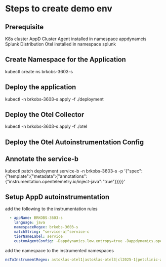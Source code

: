 # Steps to create demo env
## Prerequisite
K8s cluster
AppD Cluster Agent installed in namespace appdynamcis
Splunk Distribution Otel installed in namespace splunk

## Create Namespace for the Application

kubectl create ns brkobs-3603-s

## Deploy the application

kubectl -n brkobs-3603-s apply -f ./deployment

## Deploy the Otel Collector
kubectl -n brkobs-3603-s apply -f ./otel  

## Deploy the Otel Autoinstrumentation Config

## Annotate the service-b
kubectl patch deployment service-b -n brkobs-3603-s -p '{"spec":{"template":{"metadata":{"annotations":{"instrumentation.opentelemetry.io/inject-java":"true"}}}}}'

## Setup AppD autoinstrumentation

add the following to the instrumentation rules

```yaml
  - appName: BRKOBS-3603-s
    language: java
    namespaceRegex: brkobs-3603-s
    matchString: ^service-a|^service-c
    tierNameLabel: service
    customAgentConfig: -Dappdynamics.low.entropy=true -Dappdynamics.opentelemetry.enabled=true -Dotel.traces.exporter=otlp -Dotel.resource.attributes=service.name=$(SERVICE_NAME),service.namespace=$(NAMESPACE),k8s.namespace.name=$(NAMESPACE),deployment.environment=$(NAMESPACE),k8s.cluster.name=$(K8S_CLUSTER_NAME) -Dotel.exporter.otlp.endpoint=http://otel-collector:4317
```

add the namespace to the instrumented namespaces
```yaml
nsToInstrumentRegex: astoklas-otel1|astoklas-otel3|cl2025-1|petclinic-appd|brkobs-3603-s
```

